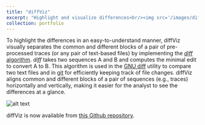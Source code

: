 ```yaml
---
title: "diffViz"
excerpt: "Highlight and visualize differences<br/><img src='/images/diffViz-demo.png'>"
collection: portfolio
---
```



To highlight the differences in an easy-to-understand manner, diffViz visually separates the common and different blocks of a pair of pre-processed traces (or any pair of text-based files) by implementing the [*diff* algorithm](https://link.springer.com/article/10.1007/BF01840446).
*diff* takes two sequences A and B and computes the minimal edit to convert A to B. This algorithm is used in the [GNU diff](https://www.gnu.org/software/diffutils/) utility to compare two text files and in [git](https://git-scm.com/docs/git-diff) for efficiently keeping track of file changes.
diffViz aligns common and different blocks of a pair of sequences (e.g., traces) horizontally and vertically, making it easier for the analyst to see the differences at a glance.

![alt text]( https://staheri.github.io/images/diffViz-demo.png "DiffViz Demo")

diffViz is now available from [this Github repository](https://github.com/staheri/diffViz).
